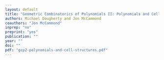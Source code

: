 ```yaml
---
layout: default
title: "Geometric Combinatorics of Polynomials II: Polynomials and Cell Structures"
authors: Michael Dougherty and Jon McCammond
coauthors: "Jon McCammond"
inprep: "no"
preprint: "yes"
publication: ""
year: ""
doi: ""
pdf: "gcp2-polynomials-and-cell-structures.pdf"
---
```

